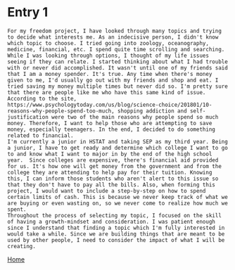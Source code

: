 # Entry 1

	For my freedom project, I have looked through many topics and trying to decide what interests me. As an indecisive person, I didn't know which topic to choose. I tried going into zoology, oceanography, medicine, financial, etc. I spend quite time scrolling and searching. While I was looking through options, I thought of my life issues seeing if they can relate. I started thinking about what I had trouble with or never did accomplished. It wasn't until one of my friends said that I am a money spender. It's true. Any time when there's money given to me, I'd usually go out with my friends and shop and eat. I tried saving my money multiple times but never did so. I'm pretty sure that there are people like me who have this same kind of issue. According to the site, https://www.psychologytoday.com/us/blog/science-choice/201801/10-reasons-why-people-spend-too-much, shopping addiction and self-justification were two of the main reasons why people spend so much money. Therefore, I want to help those who are attempting to save money, especially teenagers. In the end, I decided to do something related to financial. 
	I'm currently a junior in HSTAT and taking SEP as my third year. Being a junior, I have to get ready and determine which college I want to go to and know what I want to major in by the end of the high school year.  Since colleges are expensive, there's financial aid provided for us. It's how one will get money from the government and from the college they are attending to help pay for their tuition. Knowing this, I can inform those students who aren't alert to this issue so that they don't have to pay all the bills. Also, when forming this project, I would want to include a step-by-step on how to spend certain limits of cash. This is because we never keep track of what we are buying or even wasting on, so we never come to realize how much we spent.   
	Throughout the process of selecting my topic, I focused on the skill of having a growth-mindset and consideration. I was patient enough since I understand that finding a topic which I'm fully interested in would take a while. Since we are building things that are meant to be used by other people, I need to consider the impact of what I will be creating.

[Home](../README.md)
